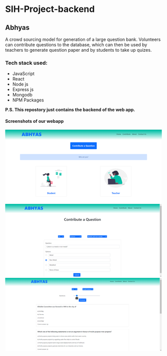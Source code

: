 # SIH-Project-backend



## Abhyas
A crowd sourcing model for generation of a large question bank. Volunteers can contribute questions to the database, which can then be used by teachers to generate question paper and by students to take up quizes.


### Tech stack used:

<ul>
  <li>JavaScript</li>
  <li>React</li>
  <li>Node js</li>
  <li>Express js</li>
  <li>Mongodb</li>
  <li>NPM Packages</li>
</ul>

<b> P.S. This repostory just contains the backend of the web app.</b>

#### Screenshots of our webapp

<img src= "https://github.com/theoopsguy/Abhyas/blob/main/screenshots/home.png">


<img src= "https://github.com/theoopsguy/Abhyas/raw/main/screenshots/contribute.png">


<img src= "https://github.com/theoopsguy/Abhyas/raw/main/screenshots/generatePaper.png">

